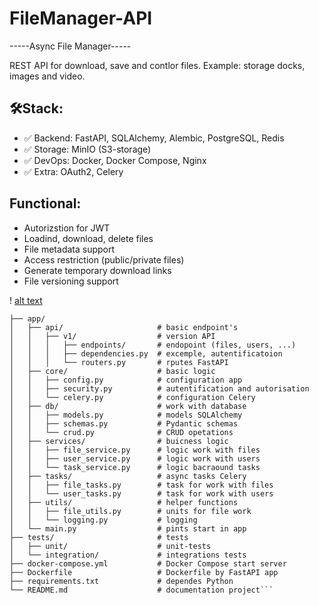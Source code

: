 # FileManager-API
-----Async File Manager-----

REST API for  download, save and contlor files. Example: storage docks, images and video.

## 🛠Stack:
- ✅ Backend: FastAPI, SQLAlchemy, Alembic, PostgreSQL, Redis
- ✅ Storage: MinIO (S3-storage)
- ✅ DevOps: Docker, Docker Compose, Nginx
- ✅ Extra: OAuth2, Celery

## Functional:
  - Autorizstion for JWT
  - Loadind, download, delete files
  - File metadata support
  - Access restriction (public/private files)
  - Generate temporary download links
  - File versioning support

! [alt text](app/templates/static/cofe.jpg)

```FileManager-API/
├── app/
│   ├── api/                     # basic endpoint's
│   │   ├── v1/                  # version API
│   │   │   ├── endpoints/       # endopoint (files, users, ...)
│   │   │   ├── dependencies.py  # excemple, autentificatoion
│   │   │   └── routers.py       # rputes FastAPI
│   ├── core/                    # basic logic
│   │   ├── config.py            # configuration app
│   │   ├── security.py          # autentification and autorisation
│   │   └── celery.py            # configuration Celery
│   ├── db/                      # work with database
│   │   ├── models.py            # models SQLAlchemy
│   │   ├── schemas.py           # Pydantic schemas
│   │   └── crud.py              # CRUD opetations
│   ├── services/                # buicness logic
│   │   ├── file_service.py      # logic work with files
│   │   ├── user_service.py      # logic work with users
│   │   └── task_service.py      # logic bacraound tasks
│   ├── tasks/                   # async tasks Celery
│   │   ├── file_tasks.py        # task for work with files
│   │   └── user_tasks.py        # task for work with users
│   ├── utils/                   # helper functions
│   │   ├── file_utils.py        # units for file work
│   │   └── logging.py           # logging
│   └── main.py                  # pints start in app
├── tests/                       # tests
│   ├── unit/                    # unit-tests
│   └── integration/             # integrations tests
├── docker-compose.yml           # Docker Compose start server
├── Dockerfile                   # Dockerfile by FastAPI app
├── requirements.txt             # dependes Python
└── README.md                    # documentation project```

